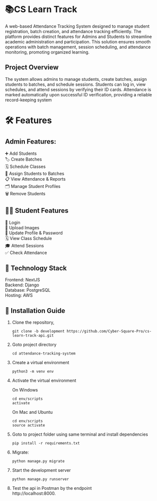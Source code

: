 # 📚CS Learn Track
A web-based Attendance Tracking System designed to manage student registration, batch creation, and attendance tracking efficiently. The platform provides distinct features for Admins and Students to   streamline academic administration and participation. This solution ensures smooth operations with batch management, session scheduling, and attendance monitoring, promoting organized learning.

## Project Overview
   The system allows admins to manage students, create batches, assign students to batches, and schedule sessions. Students can log in, view schedules, and attend sessions by verifying their ID cards. Attendance is marked automatically upon successful ID verification, providing a reliable record-keeping system

# 🛠️ Features
## Admin Features:
➕ Add Students  
🏷️ Create Batches  
🗓️ Schedule Classes    
👥 Assign Students to Batches  
📋 View Attendance & Reports  
🗂️ Manage Student Profiles  
🗑️ Remove Students  

## 👨‍🎓 Student Features  
🔑 Login  
📸 Upload Images   
🔄 Update Profile & Password  
🗓️ View Class Schedule  
🎓 Attend Sessions  
✅ Check Attendance  

## 🚀 Technology Stack
Frontend: NextJS  
Backend: Django  
Database: PostgreSQL  
Hosting: AWS  

## 📝 Installation Guide

1. Clone the repository,    
    ```
    git clone -b development https://github.com/Cyber-Square-Pro/cs-learn-track-api.git
    ```

2. Goto project directory    
   ```
   cd attendance-tracking-system
   ```

3. Create a virtual environment 
   ```
   python3 -m venv env
   ```
   
4. Activate the virtual environment
       
   On Windows    
   ```
   cd env/scripts
   activate
   ```
   
   On Mac and Ubuntu  
   ```
   cd env/scripts
   source activate
   ```
   
6. Goto to project folder using same terminal and install dependencies 
   ```
   pip install -r requirements.txt
    ```  

7. Migrate:  
    ```
    python manage.py migrate
    ```
8. Start the development server
   ```
   python manage.py runserver
   ```
9. Test the api in Postman by the endpoint  
       http://localhost:8000.
